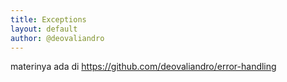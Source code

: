 ```yaml
---
title: Exceptions
layout: default
author: @deovaliandro
---
```



materinya ada di https://github.com/deovaliandro/error-handling